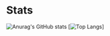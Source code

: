 <!--
**AlainMinhNguyen/AlainMinhNguyen** is a ✨ _special_ ✨ repository because its `README.md` (this file) appears on your GitHub profile.

Here are some ideas to get you started:

- 🔭 I’m currently working on ...
- 🌱 I’m currently learning ...
- 👯 I’m looking to collaborate on ...
- 🤔 I’m looking for help with ...
- 💬 Ask me about ...
- 📫 How to reach me: ...
- 😄 Pronouns: ...
- ⚡ Fun fact: ...
-->

# Stats

![Anurag's GitHub stats](https://github-readme-stats.vercel.app/api?username=AlainMinhNguyen&show_icons=true&theme=tokyonight)
[![Top Langs](https://github-readme-stats.vercel.app/api/top-langs/?username=AlainMinhNguyen&layout=demo)]
